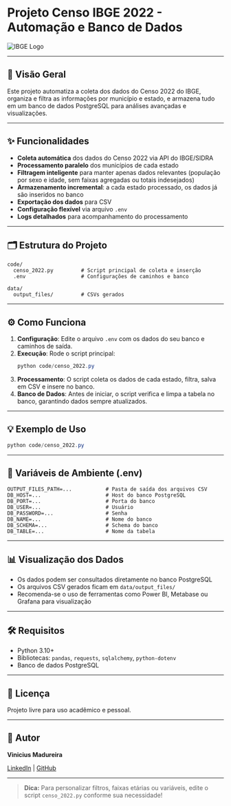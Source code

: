 # Projeto Censo IBGE 2022 - Automação e Banco de Dados

![IBGE Logo](https://upload.wikimedia.org/wikipedia/commons/thumb/5/5b/IBGE_logo.svg/2560px-IBGE_logo.svg.png)

---

## 🚀 Visão Geral
Este projeto automatiza a coleta dos dados do Censo 2022 do IBGE, organiza e filtra as informações por município e estado, e armazena tudo em um banco de dados PostgreSQL para análises avançadas e visualizações.

---

## ✨ Funcionalidades
- **Coleta automática** dos dados do Censo 2022 via API do IBGE/SIDRA
- **Processamento paralelo** dos municípios de cada estado
- **Filtragem inteligente** para manter apenas dados relevantes (população por sexo e idade, sem faixas agregadas ou totais indesejados)
- **Armazenamento incremental**: a cada estado processado, os dados já são inseridos no banco
- **Exportação dos dados** para CSV
- **Configuração flexível** via arquivo `.env`
- **Logs detalhados** para acompanhamento do processamento

---

## 🗂️ Estrutura do Projeto
```
code/
  censo_2022.py         # Script principal de coleta e inserção
  .env                  # Configurações de caminhos e banco

data/
  output_files/         # CSVs gerados
```

---

## ⚙️ Como Funciona
1. **Configuração**: Edite o arquivo `.env` com os dados do seu banco e caminhos de saída.
2. **Execução**: Rode o script principal:
   ```powershell
   python code/censo_2022.py
   ```
3. **Processamento**: O script coleta os dados de cada estado, filtra, salva em CSV e insere no banco.
4. **Banco de Dados**: Antes de iniciar, o script verifica e limpa a tabela no banco, garantindo dados sempre atualizados.

---

## 💡 Exemplo de Uso
```powershell
python code/censo_2022.py
```

---

## 🔑 Variáveis de Ambiente (.env)
```env
OUTPUT_FILES_PATH=...           # Pasta de saída dos arquivos CSV
DB_HOST=...                     # Host do banco PostgreSQL
DB_PORT=...                     # Porta do banco
DB_USER=...                     # Usuário
DB_PASSWORD=...                 # Senha
DB_NAME=...                     # Nome do banco
DB_SCHEMA=...                   # Schema do banco
DB_TABLE=...                    # Nome da tabela
```

---

## 📊 Visualização dos Dados
- Os dados podem ser consultados diretamente no banco PostgreSQL
- Os arquivos CSV gerados ficam em `data/output_files/`
- Recomenda-se o uso de ferramentas como Power BI, Metabase ou Grafana para visualização

---

## 🛠️ Requisitos
- Python 3.10+
- Bibliotecas: `pandas`, `requests`, `sqlalchemy`, `python-dotenv`
- Banco de dados PostgreSQL

---

## 📄 Licença
Projeto livre para uso acadêmico e pessoal.

---

## 👤 Autor
**Vinicius Madureira**

[LinkedIn](https://www.linkedin.com/in/viniciusmadureira/) | [GitHub](https://github.com/viniciusmadureira)

---

> **Dica:** Para personalizar filtros, faixas etárias ou variáveis, edite o script `censo_2022.py` conforme sua necessidade!

